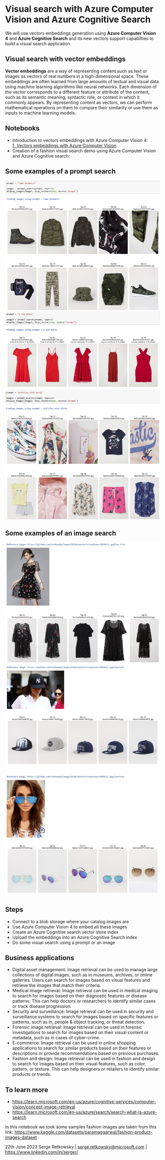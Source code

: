 # Visual search with Azure Computer Vision and Azure Cognitive Search

We will use vectors embeddings generation using **Azure Computer Vision 4** and **Azure Cognitive Search** and its new vectors support capabilties to build a visual search application.


## Visual search with vector embeddings
**Vector embeddings** are a way of representing content such as text or images as vectors of real numbers in a high-dimensional space. These embeddings are often learned from large amounts of textual and visual data using machine learning algorithms like neural networks. Each dimension of the vector corresponds to a different feature or attribute of the content, such as its semantic meaning, syntactic role, or context in which it commonly appears. By representing content as vectors, we can perform mathematical operations on them to compare their similarity or use them as inputs to machine learning models.

## Notebooks

- Introduction to vectors embeddings with Azure Computer Vision 4:<br>
<a href="1. Vectors embeddings with Azure Computer Vision.ipynb">1. Vectors embeddings with Azure Computer Vision</a>
- Creation of a fashion visual search demo using Azure Computer Vision and Azure Cognitive search:

## Some examples of a prompt search
<img src= "prompt search (1).jpg">
<img src= "prompt search (2).jpg">
<img src= "prompt search (3).jpg">

## Some examples of an image search
<img src= "image_search (1).jpg">
<img src= "image_search (2).jpg">
<img src= "image_search (3).jpg">

## Steps
- Connect to a blob storage where your catalog images are
- Use Azure Computer Vision 4 to embed all these images
- Create an Azure Cognitive search vector store index
- Upload the embeddings into an Azure Cognitive Search index
- Do some visual search using a prompt or an image

## Business applications
- Digital asset management: Image retrieval can be used to manage large collections of digital images, such as in museums, archives, or online galleries. Users can search for images based on visual features and retrieve the images that match their criteria.
- Medical image retrieval: Image retrieval can be used in medical imaging to search for images based on their diagnostic features or disease patterns. This can help doctors or researchers to identify similar cases or track disease progression.
- Security and surveillance: Image retrieval can be used in security and surveillance systems to search for images based on specific features or patterns, such as in, people & object tracking, or threat detection.
- Forensic image retrieval: Image retrieval can be used in forensic investigations to search for images based on their visual content or metadata, such as in cases of cyber-crime.
- E-commerce: Image retrieval can be used in online shopping applications to search for similar products based on their features or descriptions or provide recommendations based on previous purchases.
- Fashion and design: Image retrieval can be used in fashion and design to search for images based on their visual features, such as color, pattern, or texture. This can help designers or retailers to identify similar products or trends.

## To learn more
- https://learn.microsoft.com/en-us/azure/cognitive-services/computer-vision/concept-image-retrieval
- https://learn.microsoft.com/en-us/azure/search/search-what-is-azure-search

In this notebook we took some samples fashion images are taken from this link:
https://www.kaggle.com/datasets/paramaggarwal/fashion-product-images-dataset

22th June 2023
Serge Retkowsky | serge.retkowsky@microsoft.com | https://www.linkedin.com/in/serger/
